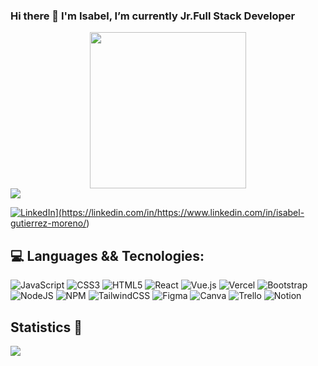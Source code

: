### Hi there 👋 I'm Isabel, I’m currently Jr.Full Stack Developer 

<div align="center" dir="column">
   <a target="_blanck" rel="noopener noreferrer" href="http://www.epc-ucb.edu.bo/mfm/images/smilies/itchy-n-scratchy.gif"></a>
   <img width="250px" src="http://www.epc-ucb.edu.bo/mfm/images/smilies/itchy-n-scratchy.gif" data-canonical-src="https://i.imgur.com/99BZ8IU.gif"        style="max-width: 100%;">
</div>
<a href="https://linkedin.com/in/https://www.linkedin.com/in/isabel-gutierrez-moreno/" target="_blank"><img src="https://img.shields.io/badge/linkedin&logoColor=white"/>
   
![LinkedIn](https://img.shields.io/badge/LinkedIn-%230077B5.svg?logo=linkedin&logoColor=white)](https://linkedin.com/in/https://www.linkedin.com/in/isabel-gutierrez-moreno/) 

## 💻 Languages && Tecnologies:
![JavaScript](https://img.shields.io/badge/javascript-%23323330.svg?style=for-the-badge&logo=javascript&logoColor=%23F7DF1E) ![CSS3](https://img.shields.io/badge/css3-%231572B6.svg?style=for-the-badge&logo=css3&logoColor=white) ![HTML5](https://img.shields.io/badge/html5-%23E34F26.svg?style=for-the-badge&logo=html5&logoColor=white) ![React](https://img.shields.io/badge/react-%2320232a.svg?style=for-the-badge&logo=react&logoColor=%2361DAFB) ![Vue.js](https://img.shields.io/badge/vuejs-%2335495e.svg?style=for-the-badge&logo=vuedotjs&logoColor=%234FC08D) ![Vercel](https://img.shields.io/badge/vercel-%23000000.svg?style=for-the-badge&logo=vercel&logoColor=white) ![Bootstrap](https://img.shields.io/badge/bootstrap-%23563D7C.svg?style=for-the-badge&logo=bootstrap&logoColor=white) ![NodeJS](https://img.shields.io/badge/node.js-6DA55F?style=for-the-badge&logo=node.js&logoColor=white) ![NPM](https://img.shields.io/badge/NPM-%23000000.svg?style=for-the-badge&logo=npm&logoColor=white) ![TailwindCSS](https://img.shields.io/badge/tailwindcss-%2338B2AC.svg?style=for-the-badge&logo=tailwind-css&logoColor=white) ![Figma](https://img.shields.io/badge/figma-%23F24E1E.svg?style=for-the-badge&logo=figma&logoColor=white) ![Canva](https://img.shields.io/badge/Canva-%2300C4CC.svg?style=for-the-badge&logo=Canva&logoColor=white) ![Trello](https://img.shields.io/badge/Trello-%23026AA7.svg?style=for-the-badge&logo=Trello&logoColor=white) ![Notion](https://img.shields.io/badge/Notion-%23000000.svg?style=for-the-badge&logo=notion&logoColor=white)
  
## Statistics 🧐
![](https://github-readme-stats.vercel.app/api?username=isabelgumo)


<!--
**IsabelGuMo/IsabelGuMo** is a ✨ _special_ ✨ repository because its `README.md` (this file) appears on your GitHub profile.

Here are some ideas to get you started:

- 🔭 I’m currently working on ...
- 🌱 I’m currently learning ...
- 👯 I’m looking to collaborate on ...
- 🤔 I’m looking for help with ...
- 💬 Ask me about ...
- 📫 How to reach me: ...
- 😄 Pronouns: ...
- ⚡ Fun fact: ...
-->

